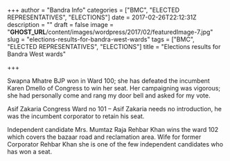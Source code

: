 +++
author = "Bandra Info"
categories = ["BMC", "ELECTED REPRESENTATIVES", "ELECTIONS"]
date = 2017-02-26T22:12:31Z
description = ""
draft = false
image = "__GHOST_URL__/content/images/wordpress/2017/02/featuredImage-7.jpg"
slug = "elections-results-for-bandra-west-wards"
tags = ["BMC", "ELECTED REPRESENTATIVES", "ELECTIONS"]
title = "Elections results for Bandra West wards"

+++


<p dir="auto">Swapna Mhatre BJP won in Ward 100; she has defeated the incumbent Karen Dmello of Congress to win her seat. Her campaigning was vigorous; she had personally come and rang my door bell and asked for my vote.</p>
<p>Asif Zakaria Congress Ward no 101 &#8211; Asif Zakaria needs no introduction, he was the incumbent corporator to retain his seat.</p>
<p>Independent candidate Mrs. Mumtaz Raja Rehbar Khan wins the ward 102 which covers the bazaar road and reclamation area. Wife for former Corporator Rehbar Khan she is one of the few independent candidates who has won a seat.</p>



